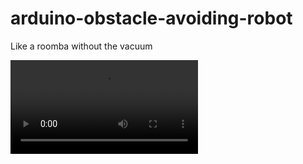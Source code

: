 # arduino-obstacle-avoiding-robot
Like a roomba without the vacuum

![Alt Text](https://thumbs.gfycat.com/MassiveOptimalAnnashummingbird-mobile.mp4)
